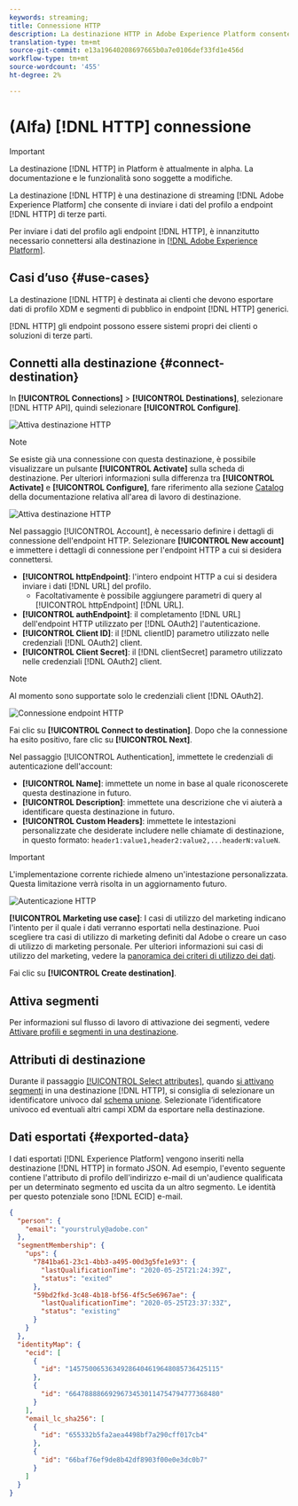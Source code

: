 ```yaml
---
keywords: streaming;
title: Connessione HTTP
description: La destinazione HTTP in Adobe Experience Platform consente di inviare i dati del profilo a endpoint HTTP di terze parti.
translation-type: tm+mt
source-git-commit: e13a19640208697665b0a7e0106def33fd1e456d
workflow-type: tm+mt
source-wordcount: '455'
ht-degree: 2%

---
```



# (Alfa) [!DNL HTTP] connessione

>[!IMPORTANT]
>
>La destinazione [!DNL HTTP] in Platform è attualmente in alpha. La documentazione e le funzionalità sono soggette a modifiche.

La destinazione [!DNL HTTP] è una destinazione di streaming [!DNL Adobe Experience Platform] che consente di inviare i dati del profilo a endpoint [!DNL HTTP] di terze parti.

Per inviare i dati del profilo agli endpoint [!DNL HTTP], è innanzitutto necessario connettersi alla destinazione in [[!DNL Adobe Experience Platform]](#connect-destination).

## Casi d’uso {#use-cases}

La destinazione [!DNL HTTP] è destinata ai clienti che devono esportare dati di profilo XDM e segmenti di pubblico in endpoint [!DNL HTTP] generici.

[!DNL HTTP] gli endpoint possono essere sistemi propri dei clienti o soluzioni di terze parti.

## Connetti alla destinazione {#connect-destination}

In **[!UICONTROL Connections]** > **[!UICONTROL Destinations]**, selezionare [!DNL HTTP API], quindi selezionare **[!UICONTROL Configure]**.

![Attiva destinazione HTTP](../assets/catalog/http/activate.png)

>[!NOTE]
>
>Se esiste già una connessione con questa destinazione, è possibile visualizzare un pulsante **[!UICONTROL Activate]** sulla scheda di destinazione. Per ulteriori informazioni sulla differenza tra **[!UICONTROL Activate]** e **[!UICONTROL Configure]**, fare riferimento alla sezione [Catalog](../ui/destinations-workspace.md#catalog) della documentazione relativa all&#39;area di lavoro di destinazione.
>
>![Attiva destinazione HTTP](../assets/catalog/http/connect.png)

Nel passaggio [!UICONTROL Account], è necessario definire i dettagli di connessione dell&#39;endpoint HTTP. Selezionare **[!UICONTROL New account]** e immettere i dettagli di connessione per l&#39;endpoint HTTP a cui si desidera connettersi.
- **[!UICONTROL httpEndpoint]**: l&#39;intero endpoint HTTP a cui si desidera inviare i dati  [!DNL URL] del profilo.
   - Facoltativamente è possibile aggiungere parametri di query al [!UICONTROL httpEndpoint] [!DNL URL].
- **[!UICONTROL authEndpoint]**: il completamento  [!DNL URL] dell&#39;endpoint HTTP utilizzato per  [!DNL OAuth2] l&#39;autenticazione.
- **[!UICONTROL Client ID]**: il  [!DNL clientID] parametro utilizzato nelle credenziali  [!DNL OAuth2] client.
- **[!UICONTROL Client Secret]**: il  [!DNL clientSecret] parametro utilizzato nelle credenziali  [!DNL OAuth2] client.

>[!NOTE]
>
>Al momento sono supportate solo le credenziali client [!DNL OAuth2].

![Connessione endpoint HTTP](../assets/catalog/http/connect.png)

Fai clic su **[!UICONTROL Connect to destination]**. Dopo che la connessione ha esito positivo, fare clic su **[!UICONTROL Next]**.

Nel passaggio [!UICONTROL Authentication], immettete le credenziali di autenticazione dell&#39;account:
- **[!UICONTROL Name]**: immettete un nome in base al quale riconoscerete questa destinazione in futuro.
- **[!UICONTROL Description]**: immettete una descrizione che vi aiuterà a identificare questa destinazione in futuro.
- **[!UICONTROL Custom Headers]**: immettete le intestazioni personalizzate che desiderate includere nelle chiamate di destinazione, in questo formato:  `header1:value1,header2:value2,...headerN:valueN`.

>[!IMPORTANT]
>
>L&#39;implementazione corrente richiede almeno un&#39;intestazione personalizzata. Questa limitazione verrà risolta in un aggiornamento futuro.

![Autenticazione HTTP](../assets/catalog/http/authenticate.png)

**[!UICONTROL Marketing use case]**: I casi di utilizzo del marketing indicano l&#39;intento per il quale i dati verranno esportati nella destinazione. Puoi scegliere tra  casi di utilizzo di marketing definiti dal Adobe o creare un caso di utilizzo di marketing personale. Per ulteriori informazioni sui casi di utilizzo del marketing, vedere la [panoramica dei criteri di utilizzo dei dati](../../data-governance/policies/overview.md).

Fai clic su **[!UICONTROL Create destination]**.

## Attiva segmenti

Per informazioni sul flusso di lavoro di attivazione dei segmenti, vedere [Attivare profili e segmenti in una destinazione](../ui/activate-destinations.md#select-attributes).

## Attributi di destinazione

Durante il passaggio [[!UICONTROL Select attributes]](../ui/activate-destinations.md#select-attributes), quando [si attivano segmenti](../ui/activate-destinations.md) in una destinazione [!DNL HTTP], si consiglia di selezionare un identificatore univoco dal [schema unione](../../profile/home.md#profile-fragments-and-union-schemas). Selezionate l’identificatore univoco ed eventuali altri campi XDM da esportare nella destinazione.

## Dati esportati {#exported-data}

I dati esportati [!DNL Experience Platform] vengono inseriti nella destinazione [!DNL HTTP] in formato JSON. Ad esempio, l&#39;evento seguente contiene l&#39;attributo di profilo dell&#39;indirizzo e-mail di un&#39;audience qualificata per un determinato segmento ed uscita da un altro segmento. Le identità per questo potenziale sono [!DNL ECID] e-mail.

```json
{
  "person": {
    "email": "yourstruly@adobe.con"
  },
  "segmentMembership": {
    "ups": {
      "7841ba61-23c1-4bb3-a495-00d3g5fe1e93": {
        "lastQualificationTime": "2020-05-25T21:24:39Z",
        "status": "exited"
      },
      "59bd2fkd-3c48-4b18-bf56-4f5c5e6967ae": {
        "lastQualificationTime": "2020-05-25T23:37:33Z",
        "status": "existing"
      }
    }
  },
  "identityMap": {
    "ecid": [
      {
        "id": "14575006536349286404619648085736425115"
      },
      {
        "id": "66478888669296734530114754794777368480"
      }
    ],
    "email_lc_sha256": [
      {
        "id": "655332b5fa2aea4498bf7a290cff017cb4"
      },
      {
        "id": "66baf76ef9de8b42df8903f00e0e3dc0b7"
      }
    ]
  }
}
```
